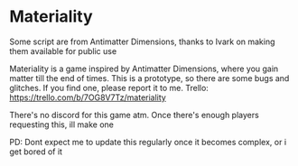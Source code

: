 # Materiality

Some script are from Antimatter Dimensions, thanks to Ivark on making them available for public use

Materiality is a game inspired by Antimatter Dimensions, where you gain matter till the end of times.
  This is a prototype, so there are some bugs and glitches. If you find one, please report it to me.
  Trello: https://trello.com/b/7OG8V7Tz/materiality

There's no discord for this game atm. Once there's enough players requesting this, ill make one

PD: Dont expect me to update this regularly once it becomes complex, or i get bored of it
